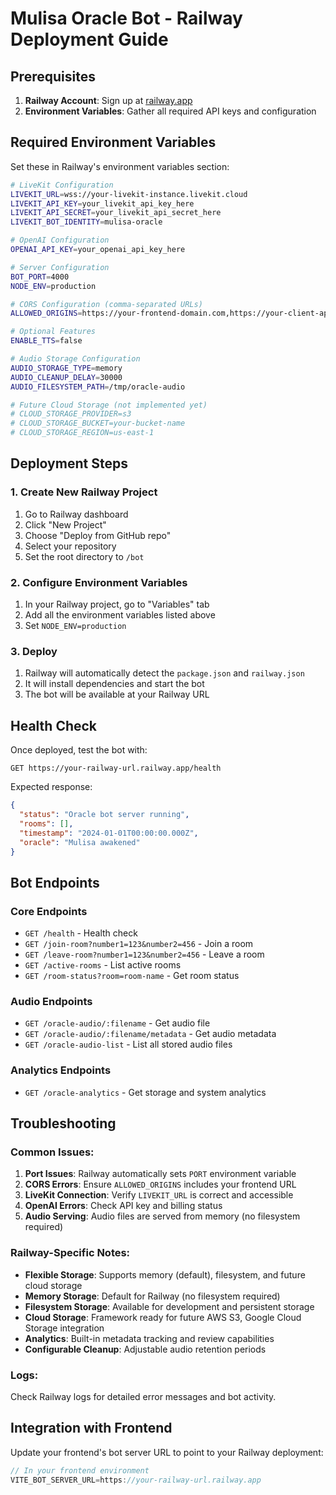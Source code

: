 # Mulisa Oracle Bot - Railway Deployment Guide

## Prerequisites

1. **Railway Account**: Sign up at [railway.app](https://railway.app)
2. **Environment Variables**: Gather all required API keys and configuration

## Required Environment Variables

Set these in Railway's environment variables section:

```bash
# LiveKit Configuration
LIVEKIT_URL=wss://your-livekit-instance.livekit.cloud
LIVEKIT_API_KEY=your_livekit_api_key_here
LIVEKIT_API_SECRET=your_livekit_api_secret_here
LIVEKIT_BOT_IDENTITY=mulisa-oracle

# OpenAI Configuration
OPENAI_API_KEY=your_openai_api_key_here

# Server Configuration
BOT_PORT=4000
NODE_ENV=production

# CORS Configuration (comma-separated URLs)
ALLOWED_ORIGINS=https://your-frontend-domain.com,https://your-client-app.com

# Optional Features
ENABLE_TTS=false

# Audio Storage Configuration
AUDIO_STORAGE_TYPE=memory
AUDIO_CLEANUP_DELAY=30000
AUDIO_FILESYSTEM_PATH=/tmp/oracle-audio

# Future Cloud Storage (not implemented yet)
# CLOUD_STORAGE_PROVIDER=s3
# CLOUD_STORAGE_BUCKET=your-bucket-name
# CLOUD_STORAGE_REGION=us-east-1
```

## Deployment Steps

### 1. Create New Railway Project
1. Go to Railway dashboard
2. Click "New Project"
3. Choose "Deploy from GitHub repo"
4. Select your repository
5. Set the root directory to `/bot`

### 2. Configure Environment Variables
1. In your Railway project, go to "Variables" tab
2. Add all the environment variables listed above
3. Set `NODE_ENV=production`

### 3. Deploy
1. Railway will automatically detect the `package.json` and `railway.json`
2. It will install dependencies and start the bot
3. The bot will be available at your Railway URL

## Health Check

Once deployed, test the bot with:
```
GET https://your-railway-url.railway.app/health
```

Expected response:
```json
{
  "status": "Oracle bot server running",
  "rooms": [],
  "timestamp": "2024-01-01T00:00:00.000Z",
  "oracle": "Mulisa awakened"
}
```

## Bot Endpoints

### Core Endpoints
- `GET /health` - Health check
- `GET /join-room?number1=123&number2=456` - Join a room
- `GET /leave-room?number1=123&number2=456` - Leave a room
- `GET /active-rooms` - List active rooms
- `GET /room-status?room=room-name` - Get room status

### Audio Endpoints
- `GET /oracle-audio/:filename` - Get audio file
- `GET /oracle-audio/:filename/metadata` - Get audio metadata
- `GET /oracle-audio-list` - List all stored audio files

### Analytics Endpoints
- `GET /oracle-analytics` - Get storage and system analytics

## Troubleshooting

### Common Issues:

1. **Port Issues**: Railway automatically sets `PORT` environment variable
2. **CORS Errors**: Ensure `ALLOWED_ORIGINS` includes your frontend URL
3. **LiveKit Connection**: Verify `LIVEKIT_URL` is correct and accessible
4. **OpenAI Errors**: Check API key and billing status
5. **Audio Serving**: Audio files are served from memory (no filesystem required)

### Railway-Specific Notes:

- **Flexible Storage**: Supports memory (default), filesystem, and future cloud storage
- **Memory Storage**: Default for Railway (no filesystem required)
- **Filesystem Storage**: Available for development and persistent storage
- **Cloud Storage**: Framework ready for future AWS S3, Google Cloud Storage integration
- **Analytics**: Built-in metadata tracking and review capabilities
- **Configurable Cleanup**: Adjustable audio retention periods

### Logs:
Check Railway logs for detailed error messages and bot activity.

## Integration with Frontend

Update your frontend's bot server URL to point to your Railway deployment:

```typescript
// In your frontend environment
VITE_BOT_SERVER_URL=https://your-railway-url.railway.app
``` 